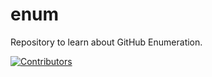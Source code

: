 # enum
Repository to learn about GitHub Enumeration.




















[![Contributors](https://img.shields.io/badge/Contributors-2-brightgreen)](https://github.com/EurydiceCorp/enum/graphs/contributors)
